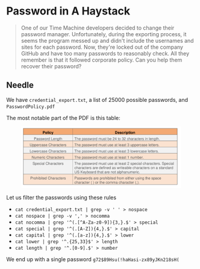 # Password in A Haystack

> One of our Time Machine developers decided to change their password manager. Unfortunately, during the exporting process, it seems the program messed up and didn't include the usernames and sites for each password. Now, they're locked out of the company GitHub and have too many passwords to reasonably check. All they remember is that it followed corporate policy. Can you help them recover their password?

## Needle

We have `credential_export.txt`, a list of 25000 possible passwords, and `PasswordPolicy.pdf`

The most notable part of the PDF is this table:

<figure><img src="../../.gitbook/assets/image (8).png" alt=""><figcaption></figcaption></figure>

Let us filter the passwords using these rules

* `cat credential_export.txt | grep -v ' ' > nospace`
* `cat nospace | grep -v ',' > nocomma`
* `cat nocomma | grep '^(.[^A-Za-z0-9]){3,}.$' > special`
* `cat special | grep '^(.[A-Z]){4,}.$' > capital`
* `cat capital | grep '^(.[a-z]){4,}.$' > lower`
* `cat lower | grep '^.{25,33}$' > length`
* `cat length | grep '^.[0-9].$' > number`

We end up with a single password `g72$89Hsu(!haHasi-zx89yJKn218sH(`
